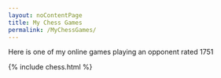 ```yaml
---
layout: noContentPage
title: My Chess Games
permalink: /MyChessGames/
---
```

Here is one of my online games playing an opponent rated 1751

{% include chess.html %}
